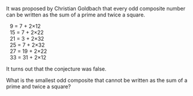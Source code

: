   <p>It was proposed by Christian Goldbach that every odd composite number can be written as the sum of a prime and twice a square.</p>  <p style='margin-left:10px;'>9 = 7 + 2&times;12<br />  15 = 7 + 2&times;22<br />  21 = 3 + 2&times;32<br />  25 = 7 + 2&times;32<br />  27 = 19 + 2&times;22<br />  33 = 31 + 2&times;12</p>  <p>It turns out that the conjecture was false.</p>  <p>What is the smallest odd composite that cannot be written as the sum of a prime and twice a square?</p>    